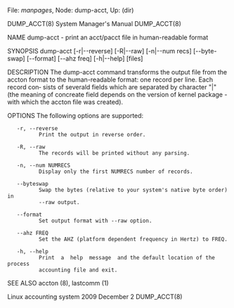 File: *manpages*,  Node: dump-acct,  Up: (dir)

DUMP_ACCT(8)                System Manager's Manual               DUMP_ACCT(8)



NAME
       dump-acct - print an acct/pacct file in human-readable format


SYNOPSIS
       dump-acct   [-r|--reverse]   [-R|--raw]  [-n|--num recs]  [--byte-swap]
       [--format] [--ahz freq] [-h|--help] [files]


DESCRIPTION
       The dump-acct command transforms the output file from the accton format
       to  the  human-readable  format: one record per line.  Each record con‐
       sists of severald fields which are  separated  by  character  "|"  (the
       meaning  of  concreate field depends on the version of kernel package -
       with which the accton file was created).


OPTIONS
       The following options are supported:

       -r, --reverse
              Print the output in reverse order.

       -R, --raw
              The records will be printed without any parsing.

       -n, --num NUMRECS
              Display only the first NUMRECS number of records.

       --byteswap
              Swap the bytes (relative to your system's native byte order)  in
              --raw output.

       --format
              Set output format with --raw option.

       --ahz FREQ
              Set the AHZ (platform dependent frequency in Hertz) to FREQ.

       -h, --help
              Print  a  help  message  and the default location of the process
              accounting file and exit.


SEE ALSO
       accton (8), lastcomm (1)




Linux accounting system         2009 December 2                   DUMP_ACCT(8)

